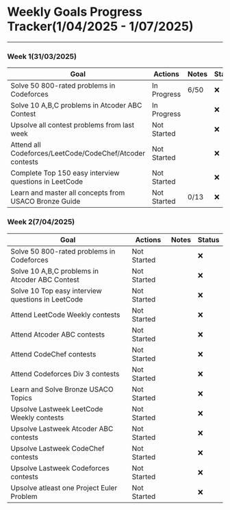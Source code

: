 # Weekly Goals Progress Tracker(1/04/2025 - 1/07/2025)

--- 

### Week 1(31/03/2025)
| Goal                                                     |  Actions   | Notes                 | Status |  
|----------------------------------------------------------|------------|-----------------------|--------|  
| Solve 50 800-rated problems in Codeforces                |In Progress |       6/50            | ❌     |  
| Solve 10 A,B,C problems in Atcoder ABC Contest           |In Progress |                       | ❌     |  
| Upsolve all contest problems from last week              |Not Started |                       | ❌     |  
| Attend all Codeforces/LeetCode/CodeChef/Atcoder contests |Not Started |                       | ❌     |  
| Complete Top 150 easy interview questions in LeetCode    |Not Started |                       | ❌     |  
| Learn and master all concepts from USACO Bronze Guide    |Not Started |       0/13            | ❌     | 


### Week 2(7/04/2025)
| Goal                                                     |  Actions   | Notes                 | Status |  
|----------------------------------------------------------|------------|-----------------------|--------|  
| Solve 50 800-rated problems in Codeforces                |Not Started |                       | ❌     |  
| Solve 10 A,B,C problems in Atcoder ABC Contest           |Not Started |                       | ❌     |  
| Solve 10 Top easy interview questions in LeetCode        |Not Started |                       | ❌     |  
| Attend LeetCode Weekly contests                          |Not Started |                       | ❌     |
| Attend Atcoder ABC contests                              |Not Started |                       | ❌     |  
| Attend CodeChef contests                                 |Not Started |                       | ❌     |  
| Attend Codeforces Div 3 contests                         |Not Started |                       | ❌     |     
| Learn and Solve Bronze USACO Topics                      |Not Started |                       | ❌     |
| Upsolve Lastweek LeetCode Weekly contests                |Not Started |                       | ❌     |
| Upsolve Lastweek Atcoder ABC contests                    |Not Started |                       | ❌     |  
| Upsolve Lastweek CodeChef contests                       |Not Started |                       | ❌     |  
| Upsolve Lastweek Codeforces contests                     |Not Started |                       | ❌     | 
| Upsolve atleast one Project Euler Problem                |Not Started |                       | ❌     |  